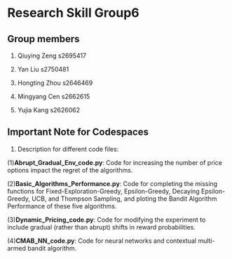 # **Research Skill Group6**

## **Group members**
1. Qiuying Zeng s2695417
   
2. Yan Liu s2750481

3. Hongting Zhou s2646469
   
4. Mingyang Cen s2662615
   
5. Yujia Kang s2626062

## **Important Note for Codespaces**
1. Description for different code files:

(1)**Abrupt_Gradual_Env_code.py**: Code for increasing the number of price options impact the regret of the algorithms.

(2)**Basic_Algorithms_Performance.py**: Code for completing the missing functions for Fixed-Exploration-Greedy, Epsilon-Greedy, Decaying Epsilon-Greedy, 
                                        UCB, and Thompson Sampling, and ploting the Bandit Algorithm Performance of these five algorithms.

(3)**Dynamic_Pricing_code.py**: Code for modifying the experiment to include gradual (rather than abrupt) shifts in reward probabilities.

(4)**CMAB_NN_code.py**: Code for neural networks and contextual multi-armed bandit algorithm.
   
